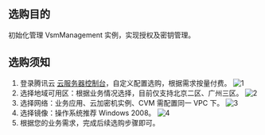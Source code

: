 ## 选购目的
初始化管理 VsmManagement 实例，实现授权及密钥管理。

## 选购须知
1. 登录腾讯云 [云服务器控制台](https://console.cloud.tencent.com/cvm/index)，自定义配置选购，根据需求按量付费。
![1](https://main.qcloudimg.com/raw/54bdad3378e54d0b9c6dad2386f741e6.png)
2. 选择地域可用区：根据业务情况选择，目前仅支持北京二区、广州三区。
![2](https://main.qcloudimg.com/raw/b2012cb218cdbdfba7b1e194deeb20e5.png)
3. 选择网络：业务应用、云加密机实例、CVM 需配置同一 VPC 下。
![3](https://main.qcloudimg.com/raw/9d372e4a2e49a270d80326a6c64e42a1.png)
4. 选择镜像：操作系统推荐 Windows 2008。 
![4](https://main.qcloudimg.com/raw/af67e0804fb24de82e0ea26d36eb8788.png)
5. 根据您的业务需求，完成后续选购步骤即可。
